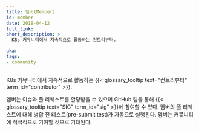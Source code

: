 ```yaml
---
title: 멤버(Member)
id: member
date: 2018-04-12
full_link: 
short_description: >
  K8s 커뮤니티에서 지속적으로 활동하는 컨트리뷰터.

aka: 
tags:
- community
---
```

 K8s 커뮤니티에서 지속적으로 활동하는 {{< glossary_tooltip text="컨트리뷰터" term_id="contributor" >}}.

<!--more--> 

멤버는 이슈와 풀 리퀘스트를 할당받을 수 있으며 GitHub 팀을 통해 {{< glossary_tooltip text="SIG" term_id="sig" >}}에 참여할 수 있다. 멤버의 풀 리퀘스트에 대해 병합 전 테스트(pre-submit test)가 자동으로 실행된다. 멤버는 커뮤니티에 적극적으로 기여할 것으로 기대된다.
